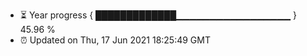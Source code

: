 - ⏳ Year progress { █████████████▁▁▁▁▁▁▁▁▁▁▁▁▁▁▁▁▁ } 45.96 %
- ⏰ Updated on Thu, 17 Jun 2021 18:25:49 GMT

